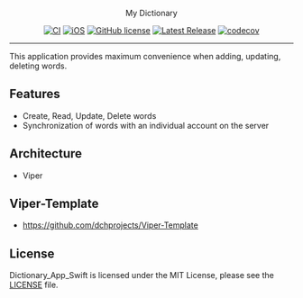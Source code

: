 <p align="center">
    My Dictionary
</p>

<span align="center">

[![CI](https://github.com/dchprojects/Dictionary_App_Swift/actions/workflows/CI.yml/badge.svg)](https://github.com/dchprojects/Dictionary_App_Swift/actions/workflows/CI.yml) [![iOS](https://img.shields.io/badge/platform-ios-blueviolet)](https://github.com/dchprojects/Dictionary_App_Swift/releases) [![GitHub license](https://img.shields.io/badge/license-MIT-blue.svg)](https://raw.githubusercontent.com/dchprojects/Dictionary_App_Swift/main/LICENSE) [![Latest Release](https://img.shields.io/github/v/release/dchprojects/Dictionary_App_Swift?color=yellow)](https://github.com/dchprojects/Dictionary_App_Swift/releases/latest) [![codecov](https://codecov.io/gh/dchprojects/Dictionary_App_Swift/branch/main/graph/badge.svg?token=ZQP1MZL82F)](https://codecov.io/gh/dchprojects/Dictionary_App_Swift)

</span>

----------------

This application provides maximum convenience when adding, updating, deleting words.

## Features

- Create, Read, Update, Delete words
- Synchronization of words with an individual account on the server

## Architecture 
- Viper 

## Viper-Template
- https://github.com/dchprojects/Viper-Template

## License
Dictionary_App_Swift is licensed under the MIT License, please see the [LICENSE](LICENSE) file.
